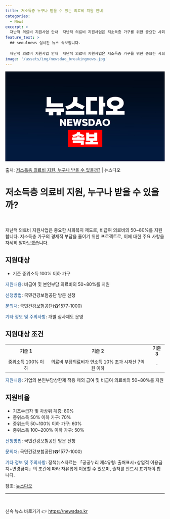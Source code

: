 ```yaml
---
title: 저소득층 누구나 받을 수 있는 의료비 지원 안내
categories:
  - News
excerpt: >
  재난적 의료비 지원사업 안내  재난적 의료비 지원사업은 저소득층 가구를 위한 중요한 사회복지 제도로, 비급여…
feature_text: >
  ## seoulnews 실시간 뉴스 속보입니다.

  재난적 의료비 지원사업 안내  재난적 의료비 지원사업은 저소득층 가구를 위한 중요한 사회복지 제도로, 비급여…
image: '/assets/img/newsdao_breakingnews.jpg'
---
```


![뉴스다오 속보](/assets/img/newsdao_breakingnews.jpg)

<p>출처: <a href="https://newsdao.kr/4486" rel="dofollow">저소득층 의료비 지원, 누구나 받을 수 있을까?</a> | 뉴스다오</p>

<h1>저소득층 의료비 지원, 누구나 받을 수 있을까?</h1>
<p data-ke-size="size16">&nbsp;</p>
<p>재난적 의료비 지원사업은 중요한 사회복지 제도로, 비급여 의료비의 50~80%를 지원합니다. 저소득층 가구의 경제적 부담을 줄이기 위한 프로젝트로, 이에 대한 주요 사항을 자세히 알아보겠습니다.</p>
<h2 data-ke-size="size26">지원대상</h2>
<ul>
	<li>기준 중위소득 100% 이하 가구</li>
</ul>
<p><span style="color: #1a5490;">지원내용</span>: 비급여 및 본인부담 의료비의 50~80%를 지원</p>
<p><span style="color: #1a5490;">신청방법</span>: 국민건강보험공단 방문 신청</p>
<p><span style="color: #1a5490;">문의처</span>: 국민건강보험공단(☎1577-1000)</p>
<p><span style="color: #1a5490;">기타 정보 및 주의사항</span>: 개별 심사제도 운영</p>
<h2 data-ke-size="size26">지원대상 조건</h2>
<table>
	<tbody>
		<tr>
			<td style="text-align: center; height: 17px;"><b>기준 1</b></td>
			<td style="text-align: center; height: 17px;"><b>기준 2</b></td>
			<td style="text-align: center; height: 17px;"><b>기준 3</b></td>
		</tr>
		<tr>
			<td style="text-align: center; height: 17px;">중위소득 100% 이하</td>
			<td style="text-align: center; height: 17px;">의료비 부담의료비가 연소득 10% 초과 시재산 7억 원 이하</td>
			<td style="text-align: center; height: 17px;">-</td>
		</tr>
	</tbody>
</table>
<p><span style="color: #1a5490;">지원내용</span>: 기업의 본인부담상한제 적용 제외 급여 및 비급여 의료비의 50~80%를 지원</p>
<h2 data-ke-size="size26">지원비율</h2>
<ul>
	<li>기초수급자 및 차상위 계층: 80%</li>
	<li>중위소득 50% 이하 가구: 70%</li>
	<li>중위소득 50~100% 이하 가구: 60%</li>
	<li>중위소득 100~200% 이하 가구: 50%</li>
</ul>
<p><span style="color: #1a5490;">신청방법</span>: 국민건강보험공단 방문 신청</p>
<p><span style="color: #1a5490;">문의처</span>: 국민건강보험공단(☎1577-1000)</p>
<p><span style="color: #1a5490;">기타 정보 및 주의사항</span>: 정책뉴스자료는 「공공누리 제4유형: 출처표시+상업적 이용금지+변경금지」의 조건에 따라 자유롭게 이용할 수 있으며, 출처를 반드시 표기해야 합니다.</p>
<p>참조: <a href="https://newsdao.kr/4486" target="_blank">뉴스다오</a></p>
<hr>
<p data-ke-size="size16">&nbsp;</p> 

신속 뉴스 바로가기 👉 <a href="https://newsdao.kr" rel="dofollow">https://newsdao.kr</a>


